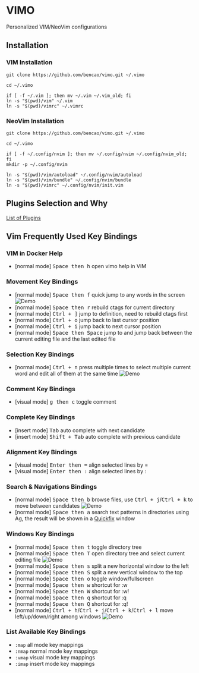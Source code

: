 # VIMO

Personalized VIM/NeoVim configurations

## Installation

### VIM Installation

```
git clone https://github.com/bencao/vimo.git ~/.vimo

cd ~/.vimo

if [ -f ~/.vim ]; then mv ~/.vim ~/.vim_old; fi
ln -s "$(pwd)/vim" ~/.vim
ln -s "$(pwd)/vimrc" ~/.vimrc
```

### NeoVim Installation

```
git clone https://github.com/bencao/vimo.git ~/.vimo

cd ~/.vimo

if [ -f ~/.config/nvim ]; then mv ~/.config/nvim ~/.config/nvim_old; fi
mkdir -p ~/.config/nvim

ln -s "$(pwd)/vim/autoload" ~/.config/nvim/autoload
ln -s "$(pwd)/vim/bundle" ~/.config/nvim/bundle
ln -s "$(pwd)/vimrc" ~/.config/nvim/init.vim
```

## Plugins Selection and Why

[List of Plugins](https://raw.githubusercontent.com/bencao/vimo/master/PLUGINS.md)

## Vim Frequently Used Key Bindings

### VIM in Docker Help
- [normal mode] <kbd>Space then h</kbd> open vimo help in VIM

### Movement Key Bindings

- [normal mode] <kbd>Space then f</kbd> quick jump to any words in the screen ![Demo](https://raw.githubusercontent.com/bencao/vimo/master/demo/easy_motion.gif)
- [normal mode] <kbd>Space then r</kbd> rebuild ctags for current directory
- [normal mode] <kbd>Ctrl + ]</kbd> jump to definition, need to rebuild ctags first
- [normal mode] <kbd>Ctrl + o</kbd> jump back to last cursor position
- [normal mode] <kbd>Ctrl + i</kbd> jump back to next cursor position
- [normal mode] <kbd>Space then Space</kbd> jump to and jump back between the current editing file and the last edited file

### Selection Key Bindings

- [normal mode] <kbd>Ctrl + n</kbd> press multiple times to select multiple current word and edit all of them at the same time ![Demo](https://raw.githubusercontent.com/bencao/vimo/master/demo/multi_cursor.gif)

### Comment Key Bindings

- [visual mode] <kbd>g then c</kbd> toggle comment

### Complete Key Bindings

- [insert mode] <kbd>Tab</kbd> auto complete with next candidate
- [insert mode] <kbd>Shift + Tab</kbd> auto complete with previous candidate

### Alignment Key Bindings

- [visual mode] <kbd>Enter then =</kbd> align selected lines by =
- [visual mode] <kbd>Enter then :</kbd> align selected lines by :

### Search & Navigations Bindings

- [normal mode] <kbd>Space then b</kbd> browse files, use <kbd>Ctrl + j</kbd>/<kbd>Ctrl + k</kbd> to move between candidates ![Demo](https://raw.githubusercontent.com/bencao/vimo/master/demo/ctrlp.gif)
- [normal mode] <kbd>Space then a</kbd> search text patterns in directories using Ag, the result will be shown in a [Quickfix](http://usevim.com/2012/08/24/vim101-quickfix/) window

### Windows Key Bindings

- [normal mode] <kbd>Space then t</kbd> toggle directory tree
- [normal mode] <kbd>Space then T</kbd> open directory tree and select current editing file ![Demo](https://raw.githubusercontent.com/bencao/vimo/master/demo/nerdtree.gif)
- [normal mode] <kbd>Space then s</kbd> split a new horizontal window to the left
- [normal mode] <kbd>Space then S</kbd> split a new vertical window to the top
- [normal mode] <kbd>Space then o</kbd> toggle window/fullscreen
- [normal mode] <kbd>Space then w</kbd> shortcut for :w
- [normal mode] <kbd>Space then W</kbd> shortcut for :w!
- [normal mode] <kbd>Space then q</kbd> shortcut for :q
- [normal mode] <kbd>Space then Q</kbd> shortcut for :q!
- [normal mode] <kbd>Ctrl + h</kbd>/<kbd>Ctrl + j</kbd>/<kbd>Ctrl + k</kbd>/<kbd>Ctrl + l</kbd> move left/up/down/right among windows ![Demo](https://raw.githubusercontent.com/bencao/vimo/master/demo/windowing.gif)

### List Available Key Bindings

- `:map` all mode key mappings
- `:nmap` normal mode key mappings
- `:vmap` visual mode key mappings
- `:imap` insert mode key mappings


